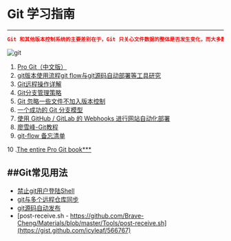 # Git 学习指南

---
```json
Git 和其他版本控制系统的主要差别在于，Git 只关心文件数据的整体是否发生变化，而大多数其他系统则只关心文件内容的具体差异
```
![git](http://image.beekka.com/blog/201207/bg2012070501.png)

1. [Pro Git（中文版）](http://git.oschina.net/progit/index.html)
2. [git版本使用流程git flow与git源码自动部署等工具研究](https://tower.im/projects/8b2b868fb79249c8a166884a423f743e/todos/4fb5faedd8194765b8405bca1e32603e/)
3. [Git远程操作详解](http://www.ruanyifeng.com/blog/2014/06/git_remote.html)
4. [Git分支管理策略](http://www.ruanyifeng.com/blog/2012/07/git.html)
5. [Git 忽略一些文件不加入版本控制](http://blog.csdn.net/xmyzlz/article/details/8592302)
6. [一个成功的 Git 分支模型](http://blog.jobbole.com/81196/#rd)
7. [使用 GitHub / GitLab 的 Webhooks 进行网站自动化部署](http://www.lovelucy.info/auto-deploy-website-by-webhooks-of-github-and-gitlab.html)
8. [廖雪峰-Git教程](http://www.liaoxuefeng.com/wiki/0013739516305929606dd18361248578c67b8067c8c017b000)
9. [git-flow 备忘清单](http://danielkummer.github.io/git-flow-cheatsheet/index.zh_CN.html)

10 .[The entire Pro Git book***](http://git-scm.com/book/zh/v2)

##Git常见用法
---

+ [禁止git用户登陆Shell](http://git.oschina.net/progit/4-%E6%9C%8D%E5%8A%A1%E5%99%A8%E4%B8%8A%E7%9A%84-Git.html#4.2-%E5%9C%A8%E6%9C%8D%E5%8A%A1%E5%99%A8%E4%B8%8A%E9%83%A8%E7%BD%B2-Git)
+ [git与多个远程仓库同步](http://higrid.net/hi/docs/git-pull-push-from-multiple-remote-locations)
+ [git源码自动发布](http://icyleaf.com/2012/03/apps-auto-deploy-with-git/)
+ [post-receive.sh - https://github.com/Brave-Cheng/Materials/blob/master/Tools/post-receive.sh](https://gist.github.com/icyleaf/566767)
